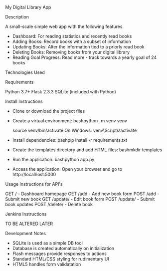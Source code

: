 My Digital Library App

Description

A small-scale simple web app with the following features.

- Dashboard: For reading statistics and recently read books
- Adding Books: Record books with a subset of information
- Updating Books: Alter the information tied to a priorly read book
- Deleting Books: Removing books from your digital library
- Reading Goal Progress: Read more - track towards a yearly goal of 24 books

Technologies Used


Requirements

Python 3.7+
Flask 2.3.3
SQLite (included with Python)

Install Instructions

- Clone or download the project files
- Create a virtual environment:
    bashpython -m venv venv

    source venv/bin/activate
    On Windows: venv\Scripts\activate

- Install dependencies:
    bashpip install -r requirements.txt

- Create the templates directory and add HTML files:
    bashmkdir templates

- Run the application:
    bashpython app.py

- Access the application:
    Open your browser and go to http://localhost:5000

Usage Instructions for API's

GET / - Dashboard homepage
GET /add - Add new book form
POST /add - Submit new book
GET /update/<id> - Edit book form
POST /update/<id> - Submit book updates
POST /delete/<id> - Delete book


Jenkins Instructions

TO BE ALTERED LATER

Development Notes

- SQLite is used as a simple DB tool
- Database is created automatically on initialization
- Flash messages provide responses to actions
- Standard HTML/CSS styling for rudimentary UI
- HTML5 handles form validatation